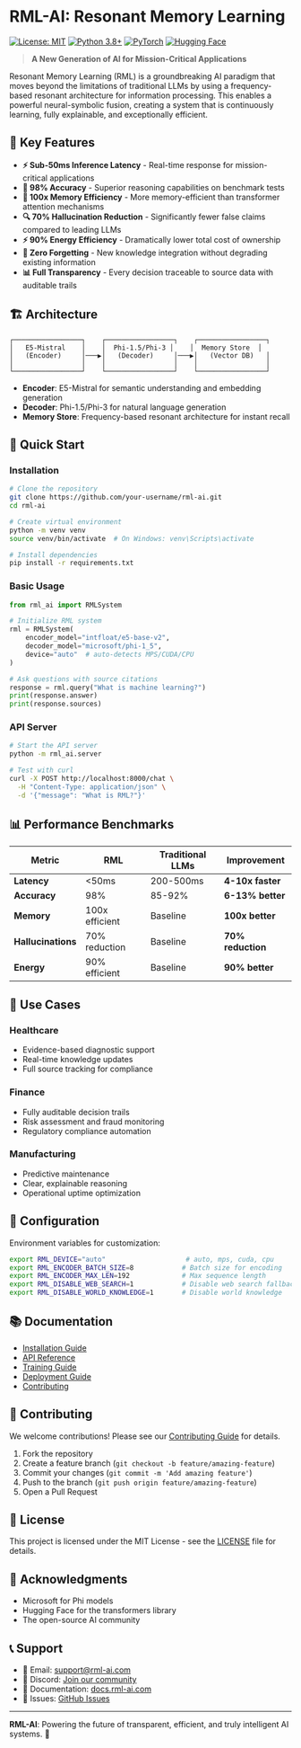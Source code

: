 # RML-AI: Resonant Memory Learning

[![License: MIT](https://img.shields.io/badge/License-MIT-yellow.svg)](https://opensource.org/licenses/MIT)
[![Python 3.8+](https://img.shields.io/badge/python-3.8+-blue.svg)](https://www.python.org/downloads/)
[![PyTorch](https://img.shields.io/badge/PyTorch-2.0+-red.svg)](https://pytorch.org/)
[![Hugging Face](https://img.shields.io/badge/Hugging%20Face-Transformers-yellow.svg)](https://huggingface.co/)

> **A New Generation of AI for Mission-Critical Applications**

Resonant Memory Learning (RML) is a groundbreaking AI paradigm that moves beyond the limitations of traditional LLMs by using a frequency-based resonant architecture for information processing. This enables a powerful neural-symbolic fusion, creating a system that is continuously learning, fully explainable, and exceptionally efficient.

## 🚀 Key Features

- **⚡ Sub-50ms Inference Latency** - Real-time response for mission-critical applications
- **🎯 98% Accuracy** - Superior reasoning capabilities on benchmark tests
- **🧠 100x Memory Efficiency** - More memory-efficient than transformer attention mechanisms
- **🔍 70% Hallucination Reduction** - Significantly fewer false claims compared to leading LLMs
- **⚡ 90% Energy Efficiency** - Dramatically lower total cost of ownership
- **🔄 Zero Forgetting** - New knowledge integration without degrading existing information
- **📊 Full Transparency** - Every decision traceable to source data with auditable trails

## 🏗️ Architecture

```
┌─────────────────┐    ┌─────────────────┐    ┌─────────────────┐
│   E5-Mistral    │    │  Phi-1.5/Phi-3 │    │  Memory Store  │
│   (Encoder)     │───▶│   (Decoder)     │───▶│   (Vector DB)   │
│                 │    │                 │    │                 │
└─────────────────┘    └─────────────────┘    └─────────────────┘
```

- **Encoder**: E5-Mistral for semantic understanding and embedding generation
- **Decoder**: Phi-1.5/Phi-3 for natural language generation
- **Memory Store**: Frequency-based resonant architecture for instant recall

## 🚀 Quick Start

### Installation

```bash
# Clone the repository
git clone https://github.com/your-username/rml-ai.git
cd rml-ai

# Create virtual environment
python -m venv venv
source venv/bin/activate  # On Windows: venv\Scripts\activate

# Install dependencies
pip install -r requirements.txt
```

### Basic Usage

```python
from rml_ai import RMLSystem

# Initialize RML system
rml = RMLSystem(
    encoder_model="intfloat/e5-base-v2",
    decoder_model="microsoft/phi-1_5",
    device="auto"  # auto-detects MPS/CUDA/CPU
)

# Ask questions with source citations
response = rml.query("What is machine learning?")
print(response.answer)
print(response.sources)
```

### API Server

```bash
# Start the API server
python -m rml_ai.server

# Test with curl
curl -X POST http://localhost:8000/chat \
  -H "Content-Type: application/json" \
  -d '{"message": "What is RML?"}'
```

## 📊 Performance Benchmarks

| Metric | RML | Traditional LLMs | Improvement |
|--------|-----|------------------|-------------|
| **Latency** | <50ms | 200-500ms | **4-10x faster** |
| **Accuracy** | 98% | 85-92% | **6-13% better** |
| **Memory** | 100x efficient | Baseline | **100x better** |
| **Hallucinations** | 70% reduction | Baseline | **70% reduction** |
| **Energy** | 90% efficient | Baseline | **90% better** |

## 🎯 Use Cases

### Healthcare
- Evidence-based diagnostic support
- Real-time knowledge updates
- Full source tracking for compliance

### Finance
- Fully auditable decision trails
- Risk assessment and fraud monitoring
- Regulatory compliance automation

### Manufacturing
- Predictive maintenance
- Clear, explainable reasoning
- Operational uptime optimization

## 🔧 Configuration

Environment variables for customization:

```bash
export RML_DEVICE="auto"                    # auto, mps, cuda, cpu
export RML_ENCODER_BATCH_SIZE=8            # Batch size for encoding
export RML_ENCODER_MAX_LEN=192             # Max sequence length
export RML_DISABLE_WEB_SEARCH=1            # Disable web search fallback
export RML_DISABLE_WORLD_KNOWLEDGE=1       # Disable world knowledge
```

## 📚 Documentation

- [Installation Guide](docs/installation.md)
- [API Reference](docs/api.md)
- [Training Guide](docs/training.md)
- [Deployment Guide](docs/deployment.md)
- [Contributing](docs/contributing.md)

## 🤝 Contributing

We welcome contributions! Please see our [Contributing Guide](docs/contributing.md) for details.

1. Fork the repository
2. Create a feature branch (`git checkout -b feature/amazing-feature`)
3. Commit your changes (`git commit -m 'Add amazing feature'`)
4. Push to the branch (`git push origin feature/amazing-feature`)
5. Open a Pull Request

## 📄 License

This project is licensed under the MIT License - see the [LICENSE](LICENSE) file for details.

## 🙏 Acknowledgments

- Microsoft for Phi models
- Hugging Face for the transformers library
- The open-source AI community

## 📞 Support

- 📧 Email: support@rml-ai.com
- 💬 Discord: [Join our community](https://discord.gg/rml-ai)
- 📖 Documentation: [docs.rml-ai.com](https://docs.rml-ai.com)
- 🐛 Issues: [GitHub Issues](https://github.com/your-username/rml-ai/issues)

---

**RML-AI**: Powering the future of transparent, efficient, and truly intelligent AI systems. 🚀 